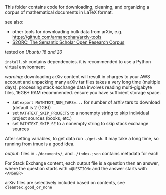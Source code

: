 This folder contains code for downloading, cleaning, and organizing a corpus of
mathematical documents in LaTeX format.

see also:
* other tools for downloading bulk data from arXiv, e.g. https://github.com/armancohan/arxiv-tools
* [S2ORC: The Semantic Scholar Open Research Corpus](https://arxiv.org/pdf/1911.02782.pdf)

tested on _Ubuntu 18 and 20_

`install.sh` contains dependencies.
it is recommended to use a Python virtual environment

_warning_: downloading arXiv content will result in charges to your AWS
account and unpacking many arXiv tar files takes a very long time (multiple
days). processing stack exchange data involves reading multi-gigabyte files,
16GB+ RAM recommended. ensure you have sufficient storage space.

* set `export MATHTEXT_NUM_TARS=...` for number of arXiv tars to download (default is 2 (1GB))
* set `MATHTEXT_SKIP_PROJECTS` to a nonempty string to skip individual project sources (books, etc.)
* set `MATHTEXT_SKIP_SE` to a nonempty string to skip stack exchange sources

After setting variables, to get data run `./get.sh`.
It may take a long time, so running from tmux is a good idea.

_output_: files in `./documents/`, and `./index.json` contains metadata for each

For Stack Exchange content, each output file is a question then an answer,
where the question starts with `<QUESTION>` and the answer starts with
`<ANSWER>`

arXiv files are selectively included based on contents, see
`cleantex.good_or_none`

